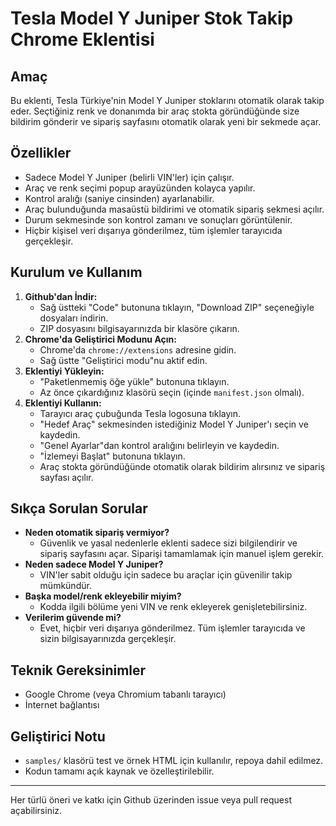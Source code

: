 # Tesla Model Y Juniper Stok Takip Chrome Eklentisi

## Amaç
Bu eklenti, Tesla Türkiye'nin Model Y Juniper stoklarını otomatik olarak takip eder. Seçtiğiniz renk ve donanımda bir araç stokta göründüğünde size bildirim gönderir ve sipariş sayfasını otomatik olarak yeni bir sekmede açar.

## Özellikler
- Sadece Model Y Juniper (belirli VIN'ler) için çalışır.
- Araç ve renk seçimi popup arayüzünden kolayca yapılır.
- Kontrol aralığı (saniye cinsinden) ayarlanabilir.
- Araç bulunduğunda masaüstü bildirimi ve otomatik sipariş sekmesi açılır.
- Durum sekmesinde son kontrol zamanı ve sonuçları görüntülenir.
- Hiçbir kişisel veri dışarıya gönderilmez, tüm işlemler tarayıcıda gerçekleşir.

## Kurulum ve Kullanım
1. **Github'dan İndir:**
   - Sağ üstteki "Code" butonuna tıklayın, "Download ZIP" seçeneğiyle dosyaları indirin.
   - ZIP dosyasını bilgisayarınızda bir klasöre çıkarın.
2. **Chrome'da Geliştirici Modunu Açın:**
   - Chrome'da `chrome://extensions` adresine gidin.
   - Sağ üstte "Geliştirici modu"nu aktif edin.
3. **Eklentiyi Yükleyin:**
   - "Paketlenmemiş öğe yükle" butonuna tıklayın.
   - Az önce çıkardığınız klasörü seçin (içinde `manifest.json` olmalı).
4. **Eklentiyi Kullanın:**
   - Tarayıcı araç çubuğunda Tesla logosuna tıklayın.
   - "Hedef Araç" sekmesinden istediğiniz Model Y Juniper'ı seçin ve kaydedin.
   - "Genel Ayarlar"dan kontrol aralığını belirleyin ve kaydedin.
   - "İzlemeyi Başlat" butonuna tıklayın.
   - Araç stokta göründüğünde otomatik olarak bildirim alırsınız ve sipariş sayfası açılır.

## Sıkça Sorulan Sorular
- **Neden otomatik sipariş vermiyor?**
  - Güvenlik ve yasal nedenlerle eklenti sadece sizi bilgilendirir ve sipariş sayfasını açar. Siparişi tamamlamak için manuel işlem gerekir.
- **Neden sadece Model Y Juniper?**
  - VIN'ler sabit olduğu için sadece bu araçlar için güvenilir takip mümkündür.
- **Başka model/renk ekleyebilir miyim?**
  - Kodda ilgili bölüme yeni VIN ve renk ekleyerek genişletebilirsiniz.
- **Verilerim güvende mi?**
  - Evet, hiçbir veri dışarıya gönderilmez. Tüm işlemler tarayıcıda ve sizin bilgisayarınızda gerçekleşir.

## Teknik Gereksinimler
- Google Chrome (veya Chromium tabanlı tarayıcı)
- İnternet bağlantısı

## Geliştirici Notu
- `samples/` klasörü test ve örnek HTML için kullanılır, repoya dahil edilmez.
- Kodun tamamı açık kaynak ve özelleştirilebilir.

---

Her türlü öneri ve katkı için Github üzerinden issue veya pull request açabilirsiniz. 